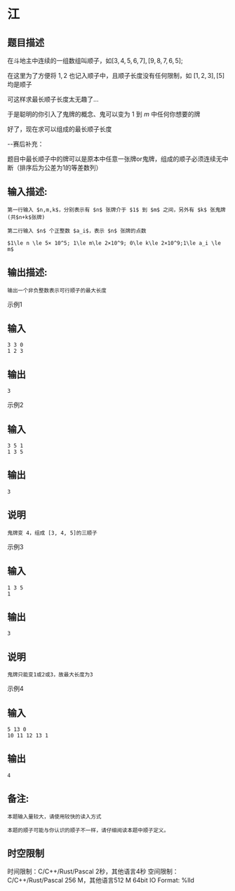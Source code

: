 # 江

## 题目描述

在斗地主中连续的一组数组叫顺子，如$[3,4,5,6,7], [9,8,7,6,5]$; 

在这里为了方便将 $1, 2$ 也记入顺子中，且顺子长度没有任何限制，如 $[1,2,3], [5]$ 均是顺子 

可这样求最长顺子长度太无趣了... 

于是聪明的你引入了鬼牌的概念、鬼可以变为 $1$ 到 $m$ 中任何你想要的牌 

好了，现在求可以组成的最长顺子长度 

  


\--赛后补充： 

题目中最长顺子中的牌可以是原本中任意一张牌or鬼牌，组成的顺子必须连续无中断（排序后为公差为1的等差数列） 

## 输入描述:
    
    
    第一行输入 $n,m,k$，分别表示有 $n$ 张牌介于 $1$ 到 $m$ 之间，另外有 $k$ 张鬼牌 (共$n+k$张牌)
    
    第二行输入 $n$ 个正整数 $a_i$，表示 $n$ 张牌的点数
    
    $1\le n \le 5× 10^5; 1\le m\le 2×10^9; 0\le k\le 2×10^9;1\le a_i \le m$  
    

## 输出描述:
    
    
    输出一个非负整数表示可行顺子的最大长度

示例1 

## 输入
    
    
    3 3 0
    1 2 3

## 输出
    
    
    3

示例2 

## 输入
    
    
    3 5 1
    1 3 5

## 输出
    
    
    3

## 说明
    
    
    鬼牌变 4，组成 [3, 4, 5]的三顺子

示例3 

## 输入
    
    
    1 3 5
    1

## 输出
    
    
    3

## 说明
    
    
    鬼牌只能变1或2或3，故最大长度为3

示例4 

## 输入
    
    
    5 13 0
    10 11 12 13 1

## 输出
    
    
    4

## 备注:
    
    
    本题输入量较大，请使用较快的读入方式
    
    本题的顺子可能与你认识的顺子不一样，请仔细阅读本题中顺子定义。


## 时空限制

时间限制：C/C++/Rust/Pascal 2秒，其他语言4秒
空间限制：C/C++/Rust/Pascal 256 M，其他语言512 M
64bit IO Format: %lld